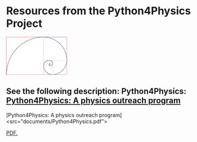 # Resources from the Python4Physics Project
<img src="images/goldenspiral.png" width="164" height="102">

## See the following description: Python4Physics: <a href="https://tddyrogers.github.io/python4physics.github.io/documents/Python4Physics.pdf" target="_blank">Python4Physics: A physics outreach program</a>
[Python4Physics: A physics outreach program]<src="documents/Python4Physics.pdf">

<a href="https://tddyrogers.github.io/python4physics.github.io/documents/Python4Physics.pdf" target="_blank">PDF.</a>
